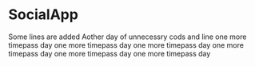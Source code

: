 # SocialApp
Some lines are added 
Aother day of  unnecessry cods and line
one more timepass day
one more timepass day
one more timepass day
one more timepass day
one more timepass day
one more timepass day